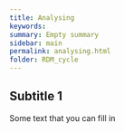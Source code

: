 ```yaml
---
title: Analysing
keywords:
summary: Empty summary
sidebar: main
permalink: analysing.html
folder: RDM_cycle
---
```


## Subtitle 1

Some text that you can fill in